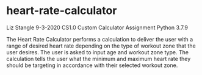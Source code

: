 # heart-rate-calculator
Liz Stangle
9-3-2020
CS1.0
Custom Calculator Assignment
Python 3.7.9

The Heart Rate Calculator performs a calculation to deliver the user with a range of desired heart rate depending on the type of workout zone that the user desires. The user is asked to input age and workout zone type. The calculation tells the user what the minimum and maximum heart rate they should be targeting in accordance with their selected workout zone. 